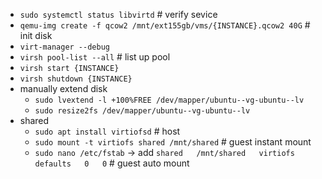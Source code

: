 - ```sudo systemctl status libvirtd``` # verify sevice
- ```qemu-img create -f qcow2 /mnt/ext155gb/vms/{INSTANCE}.qcow2 40G``` # init disk
- ```virt-manager --debug```
- ```virsh pool-list --all``` # list up pool
- ```virsh start {INSTANCE}```
- ```virsh shutdown {INSTANCE}```
- manually extend disk
  - ```sudo lvextend -l +100%FREE /dev/mapper/ubuntu--vg-ubuntu--lv```
  - ```sudo resize2fs /dev/mapper/ubuntu--vg-ubuntu--lv```
- shared
  - ```sudo apt install virtiofsd``` # host
  - ```sudo mount -t virtiofs shared /mnt/shared``` # guest instant mount
  - ```sudo nano /etc/fstab``` -> add `shared   /mnt/shared   virtiofs   defaults   0   0` # guest auto mount